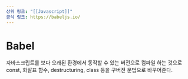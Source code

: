 ```yaml
---
상위 링크: "[[Javascript]]"
공식 링크: https://babeljs.io/
---
```

# Babel
자바스크립트를 보다 오래된 환경에서 동작할 수 있는 버전으로 컴파일 하는 것으로 const, 화살표 함수, destructuring, class 등을 구버전 문법으로 바꾸어준다.
